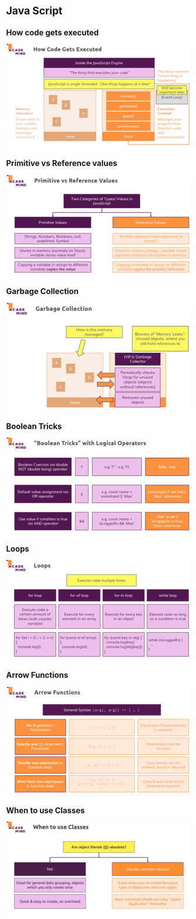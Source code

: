 # Java Script

## How code gets executed

![](<.gitbook/assets/image (12).png>)

## Primitive vs Reference values

![](<.gitbook/assets/image (13).png>)

## Garbage Collection

![](<.gitbook/assets/image (14).png>)

## Boolean Tricks

![](<.gitbook/assets/image (10).png>)

## Loops

![](<.gitbook/assets/image (11).png>)

## Arrow Functions

![](<.gitbook/assets/image (15).png>)

## When to use Classes

![](<.gitbook/assets/image (17) (1) (1).png>)
